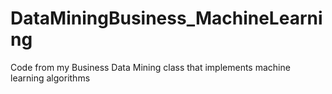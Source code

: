# DataMiningBusiness_MachineLearning
Code from my Business Data Mining class that implements machine learning algorithms
